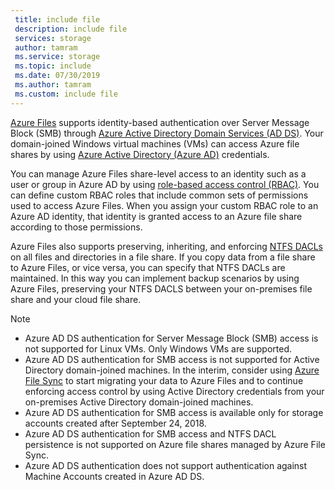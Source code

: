 ```yaml
---
 title: include file
 description: include file
 services: storage
 author: tamram
 ms.service: storage
 ms.topic: include
 ms.date: 07/30/2019
 ms.author: tamram
 ms.custom: include file
---
```


[Azure Files](../articles/storage/files/storage-files-introduction.md) supports identity-based authentication over Server Message Block (SMB) through [Azure Active Directory Domain Services (AD DS)](../articles/active-directory-domain-services/overview.md). Your domain-joined Windows virtual machines (VMs) can access Azure file shares by using [Azure Active Directory (Azure AD)](../articles/active-directory/fundamentals/active-directory-whatis.md) credentials.

You can manage Azure Files share-level access to an identity such as a user or group in Azure AD by using [role-based access control (RBAC)](../articles/role-based-access-control/overview.md). You can define custom RBAC roles that include common sets of permissions used to access Azure Files. When you assign your custom RBAC role to an Azure AD identity, that identity is granted access to an Azure file share according to those permissions.

Azure Files also supports preserving, inheriting, and enforcing [NTFS DACLs](https://technet.microsoft.com/library/2006.01.howitworksntfs.aspx) on all files and directories in a file share. If you copy data from a file share to Azure Files, or vice versa, you can specify that NTFS DACLs are maintained. In this way you can implement backup scenarios by using Azure Files, preserving your NTFS DACLS between your on-premises file share and your cloud file share. 

> [!NOTE]
> - Azure AD DS authentication for Server Message Block (SMB) access is not supported for Linux VMs. Only Windows VMs are supported.
> - Azure AD DS authentication for SMB access is not supported for Active Directory domain-joined machines. In the interim, consider using [Azure File Sync](https://docs.microsoft.com/azure/storage/files/storage-sync-files-planning) to start migrating your data to Azure Files and to continue enforcing access control by using Active Directory credentials from your on-premises Active Directory domain-joined machines. 
> - Azure AD DS authentication for SMB access is available only for storage accounts created after September 24, 2018.
> - Azure AD DS authentication for SMB access and NTFS DACL persistence is not supported on Azure file shares managed by Azure File Sync.
> - Azure AD DS authentication does not support authentication against Machine Accounts created in Azure AD DS.
